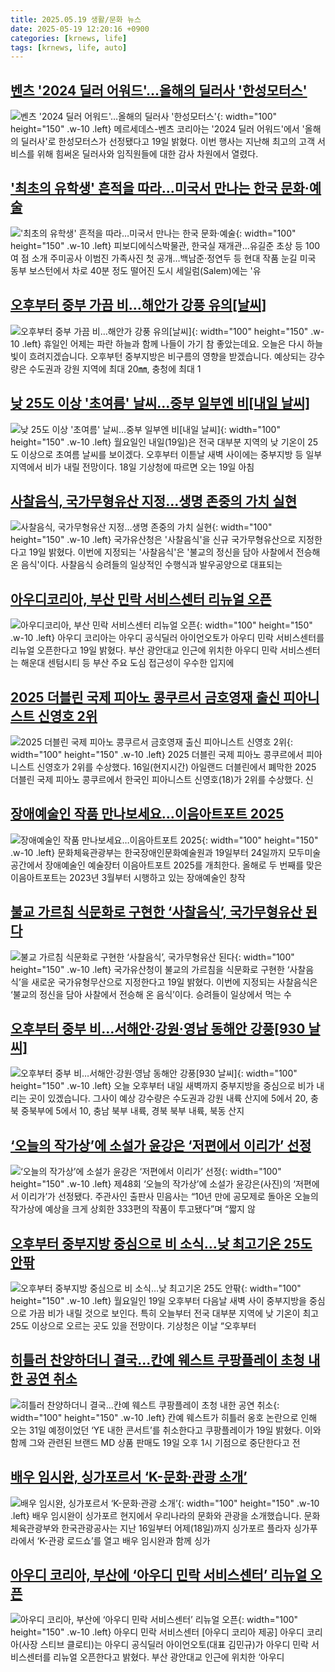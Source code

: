 ```yaml
---
title: 2025.05.19 생활/문화 뉴스
date: 2025-05-19 12:20:16 +0900
categories: [krnews, life]
tags: [krnews, life, auto]
---
```

## [벤츠 '2024 딜러 어워드'…올해의 딜러사 '한성모터스'](https://n.news.naver.com/mnews/article/003/0013250723)

![벤츠 '2024 딜러 어워드'…올해의 딜러사 '한성모터스'](https://mimgnews.pstatic.net/image/origin/003/2025/05/19/13250723.jpg?type=nf220_150){: width="100" height="150" .w-10 .left}
메르세데스-벤츠 코리아는 '2024 딜러 어워드'에서 '올해의 딜러사'로 한성모터스가 선정됐다고 19일 밝혔다. 이번 행사는 지난해 최고의 고객 서비스를 위해 힘써온 딜러사와 임직원들에 대한 감사 차원에서 열렸다.

## ['최초의 유학생' 흔적을 따라…미국서 만나는 한국 문화·예술](https://n.news.naver.com/mnews/article/001/0015396994)

!['최초의 유학생' 흔적을 따라…미국서 만나는 한국 문화·예술](https://mimgnews.pstatic.net/image/origin/001/2025/05/19/15396994.jpg?type=nf220_150){: width="100" height="150" .w-10 .left}
피보디에식스박물관, 한국실 재개관…유길준 초상 등 100여 점 소개 주미공사 이범진 가족사진 첫 공개…백남준·정연두 등 현대 작품 눈길 미국 동부 보스턴에서 차로 40분 정도 떨어진 도시 세일럼(Salem)에는 '유

## [오후부터 중부 가끔 비…해안가 강풍 유의[날씨]](https://n.news.naver.com/mnews/article/422/0000741732)

![오후부터 중부 가끔 비…해안가 강풍 유의[날씨]](https://mimgnews.pstatic.net/image/origin/422/2025/05/19/741732.jpg?type=nf220_150){: width="100" height="150" .w-10 .left}
휴일인 어제는 파란 하늘과 함께 나들이 가기 참 좋았는데요. 오늘은 다시 하늘빛이 흐려지겠습니다. 오후부턴 중부지방은 비구름의 영향을 받겠습니다. 예상되는 강수량은 수도권과 강원 지역에 최대 20㎜, 충청에 최대 1

## [낮 25도 이상 '초여름' 날씨…중부 일부엔 비[내일 날씨]](https://n.news.naver.com/mnews/article/008/0005195676)

![낮 25도 이상 '초여름' 날씨…중부 일부엔 비[내일 날씨]](https://mimgnews.pstatic.net/image/origin/008/2025/05/18/5195676.jpg?type=nf220_150){: width="100" height="150" .w-10 .left}
월요일인 내일(19일)은 전국 대부분 지역의 낮 기온이 25도 이상으로 초여름 날씨를 보이겠다. 오후부터 이튿날 새벽 사이에는 중부지방 등 일부 지역에서 비가 내릴 전망이다. 18일 기상청에 따르면 오는 19일 아침

## [사찰음식, 국가무형유산 지정…생명 존중의 가치 실현](https://n.news.naver.com/mnews/article/421/0008259345)

![사찰음식, 국가무형유산 지정…생명 존중의 가치 실현](https://mimgnews.pstatic.net/image/origin/421/2025/05/19/8259345.jpg?type=nf220_150){: width="100" height="150" .w-10 .left}
국가유산청은 '사찰음식'을 신규 국가무형유산으로 지정한다고 19일 밝혔다. 이번에 지정되는 '사찰음식'은 '불교의 정신을 담아 사찰에서 전승해 온 음식'이다. 사찰음식 승려들의 일상적인 수행식과 발우공양으로 대표되는

## [아우디코리아, 부산 민락 서비스센터 리뉴얼 오픈](https://n.news.naver.com/mnews/article/029/0002955569)

![아우디코리아, 부산 민락 서비스센터 리뉴얼 오픈](https://mimgnews.pstatic.net/image/origin/029/2025/05/19/2955569.jpg?type=nf220_150){: width="100" height="150" .w-10 .left}
아우디 코리아는 아우디 공식딜러 아이언오토가 아우디 민락 서비스센터를 리뉴얼 오픈한다고 19일 밝혔다. 부산 광안대교 인근에 위치한 아우디 민락 서비스센터는 해운대 센텀시티 등 부산 주요 도심 접근성이 우수한 입지에

## [2025 더블린 국제 피아노 콩쿠르서 금호영재 출신 피아니스트 신영호 2위](https://n.news.naver.com/mnews/article/021/0002710369)

![2025 더블린 국제 피아노 콩쿠르서 금호영재 출신 피아니스트 신영호 2위](https://mimgnews.pstatic.net/image/origin/021/2025/05/19/2710369.jpg?type=nf220_150){: width="100" height="150" .w-10 .left}
2025 더블린 국제 피아노 콩쿠르에서 피아니스트 신영호가 2위를 수상했다. 16일(현지시간) 아일랜드 더블린에서 폐막한 2025 더블린 국제 피아노 콩쿠르에서 한국인 피아니스트 신영호(18)가 2위를 수상했다. 신

## [장애예술인 작품 만나보세요…이음아트포트 2025](https://n.news.naver.com/mnews/article/003/0013250160)

![장애예술인 작품 만나보세요…이음아트포트 2025](https://mimgnews.pstatic.net/image/origin/003/2025/05/19/13250160.jpg?type=nf220_150){: width="100" height="150" .w-10 .left}
문화체육관광부는 한국장애인문화예술원과 19일부터 24일까지 모두미술공간에서 장애예술인 예술장터 이음아트포트 2025를 개최한다. 올해로 두 번째를 맞은 이음아트포트는 2023년 3월부터 시행하고 있는 장애예술인 창작

## [불교 가르침 식문화로 구현한 ‘사찰음식’, 국가무형유산 된다](https://n.news.naver.com/mnews/article/032/0003370402)

![불교 가르침 식문화로 구현한 ‘사찰음식’, 국가무형유산 된다](https://mimgnews.pstatic.net/image/origin/032/2025/05/19/3370402.jpg?type=nf220_150){: width="100" height="150" .w-10 .left}
국가유산청이 불교의 가르침을 식문화로 구현한 ‘사찰음식’을 새로운 국가유형무산으로 지정한다고 19일 밝혔다. 이번에 지정되는 사찰음식은 ‘불교의 정신을 담아 사찰에서 전승해 온 음식’이다. 승려들이 일상에서 먹는 수

## [오후부터 중부 비…서해안·강원·영남 동해안 강풍[930 날씨]](https://n.news.naver.com/mnews/article/056/0011953854)

![오후부터 중부 비…서해안·강원·영남 동해안 강풍[930 날씨]](https://mimgnews.pstatic.net/image/origin/056/2025/05/19/11953854.jpg?type=nf220_150){: width="100" height="150" .w-10 .left}
오늘 오후부터 내일 새벽까지 중부지방을 중심으로 비가 내리는 곳이 있겠습니다. 그사이 예상 강수량은 수도권과 강원 내륙 산지에 5에서 20, 충북 중북부에 5에서 10, 충남 북부 내륙, 경북 북부 내륙, 북동 산지

## [‘오늘의 작가상’에 소설가 윤강은 ‘저편에서 이리가’ 선정](https://n.news.naver.com/mnews/article/021/0002710431)

![‘오늘의 작가상’에 소설가 윤강은 ‘저편에서 이리가’ 선정](https://mimgnews.pstatic.net/image/origin/021/2025/05/19/2710431.jpg?type=nf220_150){: width="100" height="150" .w-10 .left}
제48회 ‘오늘의 작가상’에 소설가 윤강은(사진)의 ‘저편에서 이리가’가 선정됐다. 주관사인 출판사 민음사는 “10년 만에 공모제로 돌아온 오늘의 작가상에 예상을 크게 상회한 333편의 작품이 투고됐다”며 “짧지 않

## [오후부터 중부지방 중심으로 비 소식…낮 최고기온 25도 안팎](https://n.news.naver.com/mnews/article/028/0002746494)

![오후부터 중부지방 중심으로 비 소식…낮 최고기온 25도 안팎](https://mimgnews.pstatic.net/image/origin/028/2025/05/19/2746494.jpg?type=nf220_150){: width="100" height="150" .w-10 .left}
월요일인 19일 오후부터 다음날 새벽 사이 중부지방을 중심으로 가끔 비가 내릴 것으로 보인다. 특히 오늘부터 전국 대부분 지역에 낮 기온이 최고 25도 이상으로 오르는 곳도 있을 전망이다. 기상청은 이날 “오후부터

## [히틀러 찬양하더니 결국...칸예 웨스트 쿠팡플레이 초청 내한 공연 취소](https://n.news.naver.com/mnews/article/009/0005494767)

![히틀러 찬양하더니 결국...칸예 웨스트 쿠팡플레이 초청 내한 공연 취소](https://mimgnews.pstatic.net/image/origin/009/2025/05/19/5494767.jpg?type=nf220_150){: width="100" height="150" .w-10 .left}
칸예 웨스트가 히틀러 옹호 논란으로 인해 오는 31일 예정이었던 ‘YE 내한 콘서트’를 취소한다고 쿠팡플레이가 19일 밝혔다. 이와 함께 그와 관련된 브랜드 MD 상품 판매도 19일 오후 1시 기점으로 중단한다고 전

## [배우 임시완, 싱가포르서 ‘K-문화·관광 소개’](https://n.news.naver.com/mnews/article/056/0011953918)

![배우 임시완, 싱가포르서 ‘K-문화·관광 소개’](https://mimgnews.pstatic.net/image/origin/056/2025/05/19/11953918.jpg?type=nf220_150){: width="100" height="150" .w-10 .left}
배우 임시완이 싱가포르 현지에서 우리나라의 문화와 관광을 소개했습니다. 문화체육관광부와 한국관광공사는 지난 16일부터 어제(18일)까지 싱가포르 플라자 싱가푸라에서 ‘K-관광 로드쇼’를 열고 배우 임시완과 함께 싱가

## [아우디 코리아, 부산에 ‘아우디 민락 서비스센터’ 리뉴얼 오픈](https://n.news.naver.com/mnews/article/016/0002472866)

![아우디 코리아, 부산에 ‘아우디 민락 서비스센터’ 리뉴얼 오픈](https://mimgnews.pstatic.net/image/origin/016/2025/05/19/2472866.jpg?type=nf220_150){: width="100" height="150" .w-10 .left}
아우디 민락 서비스센터 [아우디 코리아 제공] 아우디 코리아(사장 스티브 클로티)는 아우디 공식딜러 아이언오토(대표 김민규)가 아우디 민락 서비스센터를 리뉴얼 오픈한다고 밝혔다. 부산 광안대교 인근에 위치한 ‘아우디

